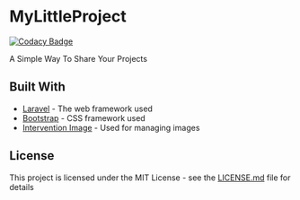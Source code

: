 # MyLittleProject

[![Codacy Badge](https://api.codacy.com/project/badge/Grade/8a32c9ebe3164368a16dcdf5a874049c)](https://app.codacy.com/app/dantcho.bg/MyLittleProject?utm_source=github.com&utm_medium=referral&utm_content=Dantcho-BG/MyLittleProject&utm_campaign=Badge_Grade_Settings)

A Simple Way To Share Your Projects

## Built With

* [Laravel](https://laravel.com/) - The web framework used
* [Bootstrap](https://getbootstrap.com/) - CSS framework used
* [Intervention Image](http://image.intervention.io/) - Used for managing images

## License

This project is licensed under the MIT License - see the [LICENSE.md](LICENSE) file for details
